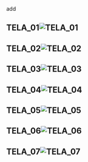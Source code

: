 add

## TELA_01![TELA_01](https://github.com/VitorPandini/14Bits/assets/107660245/246e97a2-bc23-4c1c-aa09-519f4584271a)

## TELA_02![TELA_02](https://github.com/VitorPandini/14Bits/assets/107660245/373ca5c4-7748-4cb9-861c-5956cac8ec80)

## TELA_03![TELA_03](https://github.com/VitorPandini/14Bits/assets/107660245/36811de1-210a-452c-8653-f762f001223a)

## TELA_04![TELA_04](https://github.com/VitorPandini/14Bits/assets/107660245/9dea2362-d689-4da9-a4de-09a956b1dcbf)

## TELA_05![TELA_05](https://github.com/VitorPandini/14Bits/assets/107660245/5b1f7377-34de-4398-8613-7d571bda212e)

## TELA_06![TELA_06](https://github.com/VitorPandini/14Bits/assets/107660245/9dd67ec5-9030-4180-8eb7-61e3ee966af8)

## TELA_07![TELA_07](https://github.com/VitorPandini/14Bits/assets/107660245/e8470cf3-ba5e-4c1c-9bfe-f0db18ade7a2)

